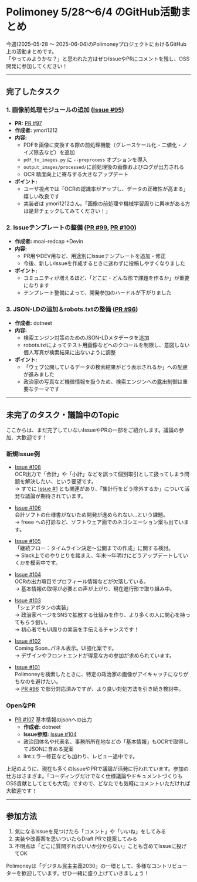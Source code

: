 # Polimoney 5/28～6/4 のGitHub活動まとめ

今週(2025-05-28 ～ 2025-06-04)のPolimoneyプロジェクトにおけるGitHub上の活動まとめです。  
「やってみようかな？」と思われた方はぜひIssueやPRにコメントを残し、OSS開発に参加してください！

---

## 完了したタスク

### 1. 画像前処理モジュールの追加 ([Issue #95](https://github.com/digitaldemocracy2030/polimoney/issues/95))
- **PR:** [PR #97](https://github.com/digitaldemocracy2030/polimoney/pull/97)  
- **作成者:** ymori1212  
- **内容:**  
  - PDFを画像に変換する際の前処理機能（グレースケール化・二値化・ノイズ除去など）を追加  
  - `pdf_to_images.py` に `--preprocess` オプションを導入  
  - `output_images/processed/`に前処理後の画像およびログが出力される  
  - OCR 精度向上に寄与する大きなアップデート  
- **ポイント:**  
  - ユーザ視点では「OCRの認識率がアップし、データの正確性が高まる」嬉しい改良です  
  - 実装者は ymori1212さん。「画像の前処理や機械学習周りに興味がある方は是非チェックしてみてください！」  

### 2. Issueテンプレートの整備 ([PR #99](https://github.com/digitaldemocracy2030/polimoney/pull/99), [PR #100](https://github.com/digitaldemocracy2030/polimoney/pull/100))
- **作成者:** moai-redcap +Devin  
- **内容:**  
  - PR用やDEV用など、用途別にIssueテンプレートを追加・修正  
  - 今後、新しいIssueを作成するときに迷わずに投稿しやすくなりました  
- **ポイント:**  
  - コミュニティが増えるほど、「どこに・どんな形で課題を作るか」が重要になります  
  - テンプレート整備によって、開発参加のハードルが下がりました  

### 3. JSON-LDの追加＆robots.txtの整備 ([PR #96](https://github.com/digitaldemocracy2030/polimoney/pull/96))
- **作成者:** dotneet  
- **内容:**  
  - 検索エンジン対策のためのJSON-LDメタデータを追加  
  - robots.txtによってテスト用画像などへのクロールを制限し、意図しない個人写真が検索結果に出ないように調整  
- **ポイント:**  
  - 「ウェブ公開しているデータの検索結果がどう表示されるか」への配慮が進みました  
  - 政治家の写真など機微情報を扱うため、検索エンジンへの露出制御は重要なテーマです  

---

## 未完了のタスク・議論中のTopic

ここからは、まだ完了していないIssueやPRの一部をご紹介します。議論の参加、大歓迎です！

### 新規Issue例

- [Issue #108](https://github.com/digitaldemocracy2030/polimoney/issues/108)  
  OCR出力で「合計」や「小計」などを誤って個別取引として扱ってしまう問題を解決したい、という要望です。  
  → すでに [Issue #1](https://github.com/digitaldemocracy2030/polimoney/issues/1) とも関連があり、「集計行をどう除外するか」について活発な議論が期待されています。  

- [Issue #106](https://github.com/digitaldemocracy2030/polimoney/issues/106)  
  会計ソフトの仕様書がないため開発が進められない…という課題。  
  → freee への打診など、ソフトウェア面でのネゴシエーション案も出ています。  

- [Issue #105](https://github.com/digitaldemocracy2030/polimoney/issues/105)  
  「継続フロー：タイムライン決定～公開までの作成」に関する検討。  
  → Slack上でのやりとりを踏まえ、年末～年明けにどうアップデートしていくかを模索中です。  

- [Issue #104](https://github.com/digitaldemocracy2030/polimoney/issues/104)  
  OCRの出力項目でプロフィール情報などが欠落している。  
  → 基本情報の取得が必要との声が上がり、現在進行形で取り組み中。  

- [Issue #103](https://github.com/digitaldemocracy2030/polimoney/issues/103)  
  「シェアボタンの実装」  
  → 政治家ページをSNSで拡散する仕組みを作り、より多くの人に関心を持ってもらう狙い。  
  → 初心者でもUI周りの実装を手伝えるチャンスです！  

- [Issue #102](https://github.com/digitaldemocracy2030/polimoney/issues/102)  
  Coming Soon..パネル表示。UI強化案です。  
  → デザインやフロントエンドが得意な方の参加が求められています。  

- [Issue #101](https://github.com/digitaldemocracy2030/polimoney/issues/101)  
  Polimoneyを検索したときに、特定の政治家の画像がアイキャッチになりがちなのを避けたい。  
  → [PR #96](https://github.com/digitaldemocracy2030/polimoney/pull/96) で部分対応済みですが、より良い対処方法を引き続き検討中。  

### OpenなPR

- [PR #107](https://github.com/digitaldemocracy2030/polimoney/pull/107) 基本情報のjsonへの出力  
  - **作成者:** dotneet  
  - **Issue参照:** [Issue #104](https://github.com/digitaldemocracy2030/polimoney/issues/104)  
  - 政治団体名や代表名、事務所所在地などの「基本情報」もOCRで取得してJSONに含める提案  
  - lintエラー修正なども加わり、レビュー途中です。  

上記のように、現在も多くのIssueやPRで議論が活発に行われています。参加の仕方はさまざま。「コーディングだけでなく仕様議論やドキュメントづくりもOSS貢献としてとても大切」ですので、どなたでも気軽にコメントいただければ大歓迎です！

---

## 参加方法

1. 気になるIssueを見つけたら「コメント」や「いいね」をしてみる  
2. 実装や改善案を思いついたらDraft PRで提案してみる  
3. 不明点は「どこに質問すればいいか分からない」ことも含めてIssueに投げてOK  

Polimoneyは「デジタル民主主義2030」の一環として、多様なコントリビューターを歓迎しています。ぜひ一緒に盛り上げていきましょう！